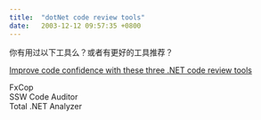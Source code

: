 ```yaml
---
title:  "dotNet code review tools"
date:   2003-12-12 09:57:35 +0800
---
```


你有用过以下工具么？或者有更好的工具推荐？  

[Improve code confidence with these three .NET code review tools](http://techrepublic.com.com/5100-6329-5034931.html)  

FxCop  
SSW Code Auditor  
Total .NET Analyzer  

